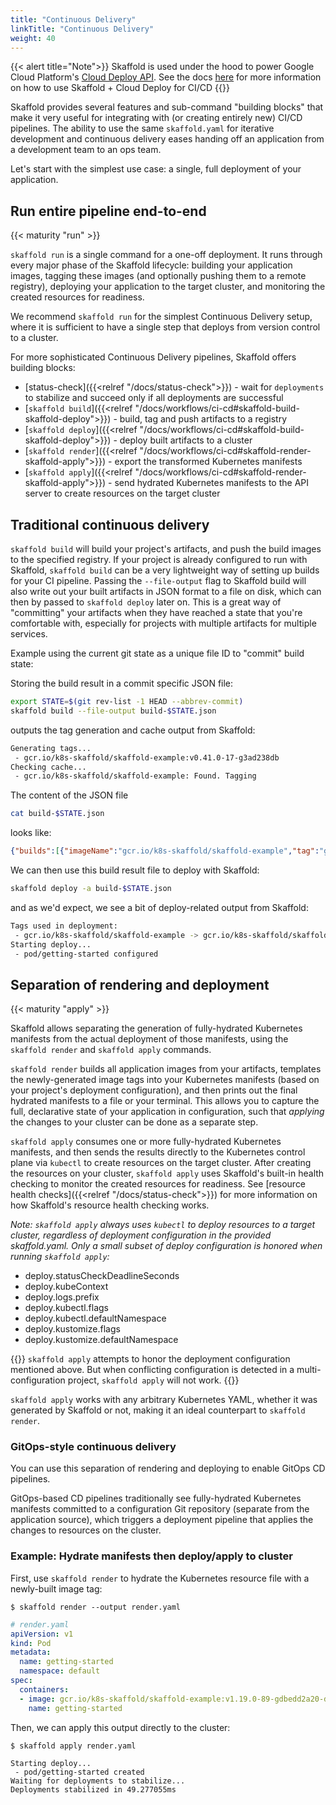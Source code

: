 ```yaml
---
title: "Continuous Delivery"
linkTitle: "Continuous Delivery"
weight: 40
---
```



{{< alert title="Note">}}
Skaffold is used under the hood to power Google Cloud Platform's [Cloud Deploy API](https://cloud.google.com/deploy).  See the docs [here](https://cloud.google.com/deploy/docs/using-skaffold) for more information on how to use Skaffold + Cloud Deploy for CI/CD
{{</alert>}}

Skaffold provides several features and sub-command "building blocks" that make it very useful for integrating with (or creating entirely new) CI/CD pipelines.
The ability to use the same `skaffold.yaml` for iterative development and continuous delivery eases handing off an application from a development team to an ops team.

Let's start with the simplest use case: a single, full deployment of your application.

## Run entire pipeline end-to-end
{{< maturity "run" >}}

`skaffold run` is a single command for a one-off deployment. It runs through every major phase of the Skaffold lifecycle: building your application images, tagging these images (and optionally pushing them to a remote registry), deploying your application to the target cluster, and monitoring the created resources for readiness.

We recommend `skaffold run` for the simplest Continuous Delivery setup, where it is sufficient to have a single step that deploys from version control to a cluster.

For more sophisticated Continuous Delivery pipelines, Skaffold offers building blocks:

- [status-check]({{<relref "/docs/status-check">}}) - 
wait for `deployments` to stabilize and succeed only if all deployments are successful
- [`skaffold build`]({{<relref "/docs/workflows/ci-cd#skaffold-build-skaffold-deploy">}}) - build, tag and push artifacts to a registry
- [`skaffold deploy`]({{<relref "/docs/workflows/ci-cd#skaffold-build-skaffold-deploy">}})  - deploy built artifacts to a cluster
- [`skaffold render`]({{<relref "/docs/workflows/ci-cd#skaffold-render-skaffold-apply">}})  - export the transformed Kubernetes manifests
- [`skaffold apply`]({{<relref "/docs/workflows/ci-cd#skaffold-render-skaffold-apply">}}) - send hydrated Kubernetes manifests to the API server to create resources on the target cluster

## Traditional continuous delivery

`skaffold build` will build your project's artifacts, and push the build images to the specified registry. If your project is already configured to run with Skaffold, `skaffold build` can be a very lightweight way of setting up builds for your CI pipeline. Passing the `--file-output` flag to Skaffold build will also write out your built artifacts in JSON format to a file on disk, which can then by passed to `skaffold deploy` later on. This is a great way of "committing" your artifacts when they have reached a state that you're comfortable with, especially for projects with multiple artifacts for multiple services.

Example using the current git state as a unique file ID to "commit" build state:

Storing the build result in a commit specific JSON file:
```bash
export STATE=$(git rev-list -1 HEAD --abbrev-commit)
skaffold build --file-output build-$STATE.json
```
outputs the tag generation and cache output from Skaffold:
```bash 
Generating tags...
 - gcr.io/k8s-skaffold/skaffold-example:v0.41.0-17-g3ad238db
Checking cache...
 - gcr.io/k8s-skaffold/skaffold-example: Found. Tagging
```

The content of the JSON file
```bash 
cat build-$STATE.json
```
looks like: 
```json
{"builds":[{"imageName":"gcr.io/k8s-skaffold/skaffold-example","tag":"gcr.io/k8s-skaffold/skaffold-example:v0.41.0-17-g3ad238db@sha256:eeffb639f53368c4039b02a4d337bde44e3acc728b309a84353d4857ee95c369"}]}
```

We can then use this build result file to deploy with Skaffold:
```bash
skaffold deploy -a build-$STATE.json
```
and as we'd expect, we see a bit of deploy-related output from Skaffold:
```bash
Tags used in deployment:
 - gcr.io/k8s-skaffold/skaffold-example -> gcr.io/k8s-skaffold/skaffold-example:v0.41.0-17-g3ad238db@sha256:eeffb639f53368c4039b02a4d337bde44e3acc728b309a84353d4857ee95c369
Starting deploy...
 - pod/getting-started configured
```

## Separation of rendering and deployment
{{< maturity "apply" >}}

Skaffold allows separating the generation of fully-hydrated Kubernetes manifests from the actual deployment of those manifests, using the `skaffold render` and
`skaffold apply` commands. 

`skaffold render` builds all application images from your artifacts, templates the newly-generated image tags into your Kubernetes manifests (based on your project's deployment configuration), and then prints out the final hydrated manifests to a file or your terminal.
This allows you to capture the full, declarative state of your application in configuration, such that _applying_ the changes to your cluster can be done as a separate step.

`skaffold apply` consumes one or more fully-hydrated Kubernetes manifests, and then sends the results directly to the Kubernetes control plane via `kubectl` to create resources on the target cluster. After creating the resources on your cluster, `skaffold apply` uses Skaffold's built-in health checking to monitor the created resources for readiness. See [resource health checks]({{<relref "/docs/status-check">}}) for more information on how Skaffold's resource health checking works.

*Note: `skaffold apply` always uses `kubectl` to deploy resources to a target cluster, regardless of deployment configuration in the provided skaffold.yaml. Only a small subset of deploy configuration is honored when running `skaffold apply`:*
* deploy.statusCheckDeadlineSeconds
* deploy.kubeContext
* deploy.logs.prefix
* deploy.kubectl.flags
* deploy.kubectl.defaultNamespace
* deploy.kustomize.flags
* deploy.kustomize.defaultNamespace

{{<alert title="Note">}}
`skaffold apply` attempts to honor the deployment configuration mentioned above.  But when conflicting configuration is detected in a multi-configuration project, `skaffold apply` will not work.
{{</alert>}}

`skaffold apply` works with any arbitrary Kubernetes YAML, whether it was generated by Skaffold or not, making it an ideal counterpart to `skaffold render`.

### GitOps-style continuous delivery

You can use this separation of rendering and deploying to enable GitOps CD pipelines.

GitOps-based CD pipelines traditionally see fully-hydrated Kubernetes manifests committed to a configuration Git repository (separate from the application source), which triggers a deployment pipeline that applies the changes to resources on the cluster.

### Example: Hydrate manifests then deploy/apply to cluster

First, use `skaffold render` to hydrate the Kubernetes resource file with a newly-built image tag:

```code
$ skaffold render --output render.yaml
```
```yaml
# render.yaml
apiVersion: v1
kind: Pod
metadata:
  name: getting-started
  namespace: default
spec:
  containers:
  - image: gcr.io/k8s-skaffold/skaffold-example:v1.19.0-89-gdbedd2a20-dirty
    name: getting-started
```

Then, we can apply this output directly to the cluster:

```code
$ skaffold apply render.yaml

Starting deploy...
 - pod/getting-started created
Waiting for deployments to stabilize...
Deployments stabilized in 49.277055ms
```
